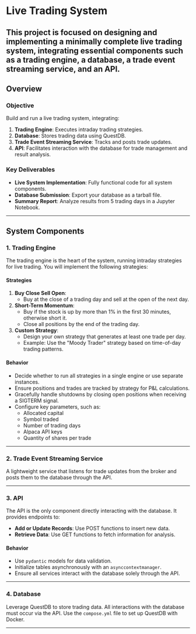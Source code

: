 # Live Trading System

This project is focused on designing and implementing a minimally complete **live trading system**, integrating essential components such as a trading engine, a database, a trade event streaming service, and an API.
---

## **Overview**

### **Objective**
Build and run a live trading system, integrating:
1. **Trading Engine**: Executes intraday trading strategies.
2. **Database**: Stores trading data using QuestDB.
3. **Trade Event Streaming Service**: Tracks and posts trade updates.
4. **API**: Facilitates interaction with the database for trade management and result analysis.

### **Key Deliverables**
- **Live System Implementation**: Fully functional code for all system components.
- **Database Submission**: Export your database as a tarball file.
- **Summary Report**: Analyze results from 5 trading days in a Jupyter Notebook.

---

## **System Components**

### **1. Trading Engine**
The trading engine is the heart of the system, running intraday strategies for live trading. You will implement the following strategies:

#### **Strategies**
1. **Buy Close Sell Open**: 
   - Buy at the close of a trading day and sell at the open of the next day.
2. **Short-Term Momentum**: 
   - Buy if the stock is up by more than 1% in the first 30 minutes, otherwise short it.
   - Close all positions by the end of the trading day.
3. **Custom Strategy**:
   - Design your own strategy that generates at least one trade per day.
   - Example: Use the "Moody Trader" strategy based on time-of-day trading patterns.

#### **Behavior**
- Decide whether to run all strategies in a single engine or use separate instances.
- Ensure positions and trades are tracked by strategy for P&L calculations.
- Gracefully handle shutdowns by closing open positions when receiving a SIGTERM signal.
- Configure key parameters, such as:
  - Allocated capital
  - Symbol traded
  - Number of trading days
  - Alpaca API keys
  - Quantity of shares per trade

---

### **2. Trade Event Streaming Service**
A lightweight service that listens for trade updates from the broker and posts them to the database through the API.

---

### **3. API**
The API is the only component directly interacting with the database. It provides endpoints to:
- **Add or Update Records**: Use POST functions to insert new data.
- **Retrieve Data**: Use GET functions to fetch information for analysis.

#### **Behavior**
- Use `pydantic` models for data validation.
- Initialize tables asynchronously with an `asynccontextmanager`.
- Ensure all services interact with the database solely through the API.

---

### **4. Database**
Leverage QuestDB to store trading data. All interactions with the database must occur via the API. Use the `compose.yml` file to set up QuestDB with Docker.

---
